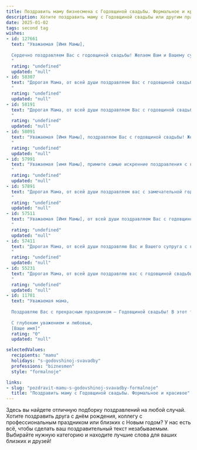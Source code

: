```yaml
---
title: Поздравить маму бизнесмена с Годовщиной свадьбы. Формальное и красивое
description: Хотите поздравить маму с Годовщиной свадьбы или другим праздником? Наш ИИ создаст незабываемое поздравление, а вы обязательно выделитесь среди других.  
date: 2025-01-02
tags: second tag
wishes:
- id: 127661
  text: "Уважаемая [Имя Мамы],
  
  Сердечно поздравляем Вас с годовщиной свадьбы! Желаем Вам и Вашему супругу долгих лет счастливой семейной жизни, наполненной любовью, взаимопониманием и благополучием. Пусть Ваш союз будет крепким и нерушимым, как и Ваш успешный бизнес.  Пусть каждый день дарит Вам радость и новые прекрасные моменты.
  "
  rating: "undefined"
  updated: "null"
- id: 58307
  text: "Дорогая Мама, от всей души поздравляем Вас с годовщиной свадьбы!  Желаем вам долгих лет совместной жизни, наполненных счастьем, любовью и взаимопониманием. Пусть ваш бизнес процветает, а  каждый день приносит радость и новые успехи.
  "
  rating: "undefined"
  updated: "null"
- id: 58191
  text: "Дорогая Мама, от всей души поздравляем Вас с годовщиной свадьбы! Желаем Вам и Вашему супругу крепкой любви, семейного благополучия и процветания в бизнесе. Пусть каждый день Вашей жизни будет наполнен счастьем, взаимопониманием и теплыми чувствами!
  "
  rating: "undefined"
  updated: "null"
- id: 58091
  text: "Уважаемая [Имя Мамы], поздравляем Вас с годовщиной свадьбы! Желаем Вам и Вашему супругу долгих лет совместной жизни, наполненной любовью, счастьем и благополучием. Пусть Ваш бизнес процветает, принося Вам успех и финансовую стабильность.
  "
  rating: "undefined"
  updated: "null"
- id: 57991
  text: "Уважаемая [имя Мамы], примите самые искренние поздравления с годовщиной свадьбы! Желаем вам с [имя супруга] долгих лет совместной жизни, наполненных любовью, взаимопониманием и процветанием. Пусть ваш бизнес процветает, а семейный очаг всегда будет теплым и уютным.
  "
  rating: "undefined"
  updated: "null"
- id: 57891
  text: "Дорогая Мама, от всей души поздравляем вас с замечательной годовщиной свадьбы! Желаем вам крепкой любви, семейного благополучия и долгих лет счастливой жизни! Пусть ваш союз всегда будет наполнен гармонией, взаимопониманием и нежностью.
  "
  rating: "undefined"
  updated: "null"
- id: 57511
  text: "Уважаемая [Имя Мамы], от всей души поздравляем Вас с годовщиной свадьбы! Желаем Вам и Вашему супругу, уважаемому [Имя Супруга], долгих лет счастливой семейной жизни, процветания в бизнесе и неиссякаемой любви! Пусть каждый день будет наполнен радостью, гармонией и благополучием!
  "
  rating: "undefined"
  updated: "null"
- id: 57411
  text: "Дорогая Мама, от всей души поздравляю Вас и Вашего супруга с годовщиной свадьбы! Желаю Вам крепкой любви, семейного благополучия и процветания в бизнесе. Пусть каждый день Вашей совместной жизни будет наполнен радостью, теплом и взаимопониманием.
  "
  rating: "undefined"
  updated: "null"
- id: 55231
  text: "Дорогая Мама, от всей души поздравляю вас с годовщиной свадьбы! Желаю вам и папе ещё долгих лет счастливой семейной жизни, наполненной любовью, гармонией и взаимопониманием. Пусть ваш бизнес процветает, а дом всегда будет полным радости и уюта.
  "
  rating: "undefined"
  updated: "null"
- id: 11781
  text: "Уважаемая мама,
  
  Поздравляю Вас с прекрасным праздником – Годовщиной свадьбы! В этот торжественный день хочу от всей души пожелать Вам продолжения счастья и благополучия в Вашем браке. Ваш опыт и мудрость в бизнесе вдохновляют и являются примером для подражания. Пусть каждый новый день приносит Вам радость и новые успехи, а любовь и взаимопонимание продолжают сиять в Вашей семье.
  
  С глубоким уважением и любовью,
  [Ваше имя]"
  rating: "0"
  updated: "null"

selectedValues:
  recipients: "mamu"
  holidays: "s-godovshinoj-svavadby"
  professions: "biznesmen"
  style: "formalnoje"

links:
- slug: "pozdravit-mamu-s-godovshinoj-svavadby-formalnoje"
  title: "Поздравить маму с Годовщиной свадьбы. Формальное и красивое"
---
```


Здесь вы найдете отличную подборку поздравлений на любой случай. 
Хотите поздравить друга с днём рождения, коллегу с профессиональным праздником или близких с Новым годом? У нас есть всё, чтобы сделать ваш поздравительный текст незабываемым. Выбирайте нужную категорию и находите лучшие слова для ваших близких и друзей!
